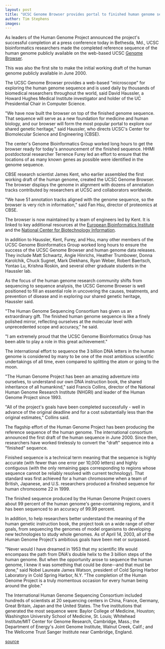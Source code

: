 ```yaml
---
layout: post
title: "UCSC Genome Browser provides portal to finished human genome sequence"
author: Tim Stephens
images:
---
```


As leaders of the Human Genome Project announced the project's successful completion at a press conference today in Bethesda, Md., UCSC bioinformatics researchers made the completed reference sequence of the human genome publicly available on the web-based UCSC [Genome Browser][1].

This was also the first site to make the initial working draft of the human genome publicly available in June 2000.  

The UCSC Genome Browser provides a web-based "microscope" for exploring the human genome sequence and is used daily by thousands of biomedical researchers throughout the world, said David Haussler, a Howard Hughes Medical Institute investigator and holder of the UC Presidential Chair in Computer Science.   

"We have now built the browser on top of the finished genome sequence. That sequence will serve as a new foundation for medicine and human biology, and our browser will form the most popular portal to explore our shared genetic heritage," said Haussler, who directs UCSC's Center for Biomolecular Science and Engineering (CBSE).  

The center's Genome Bioinformatics Group worked long hours to get the browser ready for today's announcement of the finished sequence. HHMI postdoctoral researcher Terrence Furey led an effort to ensure that the locations of as many known genes as possible were identified in the genome sequence.   

CBSE research scientist James Kent, who earlier assembled the first working draft of the human genome, created the UCSC Genome Browser. The browser displays the genome in alignment with dozens of annotation tracks contributed by researchers at UCSC and collaborators worldwide.   

"We have 51 annotation tracks aligned with the genome sequence, so the browser is very rich in information," said Fan Hsu, director of proteomics at CBSE.  

The browser is now maintained by a team of engineers led by Kent. It is linked to key additional resources at the [European Bioinformatics Institute][2] and the [National Center for Biotechnology Information][3].  

In addition to Haussler, Kent, Furey, and Hsu, many other members of the UCSC Genome Bioinformatics Group worked long hours to ensure the success of the UCSC Genome Browser and human genome data releases. They include Matt Schwartz, Angie Hinrichs, Heather Trumbower, Donna Karolchik, Chuck Sugnet, Mark Diekhans, Ryan Weber, Robert Baertsch, Yontao Lu, Krishna Roskin, and several other graduate students in the Haussler lab.  

As the focus of the human genome research community shifts from sequencing to sequence analysis, the UCSC Genome Browser is well positioned to fill an essential role in uncovering the causes, treatments, and prevention of disease and in exploring our shared genetic heritage, Haussler said.  

"The Human Genome Sequencing Consortium has given us an extraordinary gift. The finished human genome sequence is like a finely polished mirror, reflecting ourselves at the molecular level with unprecedented scope and accuracy," he said.

"I am extremely proud that the UCSC Genome Bioinformatics Group has been able to play a role in this great achievement."  

The international effort to sequence the 3 billion DNA letters in the human genome is considered by many to be one of the most ambitious scientific undertakings of all time, even compared to splitting the atom or going to the moon.   

"The Human Genome Project has been an amazing adventure into ourselves, to understand our own DNA instruction book, the shared inheritance of all humankind," said Francis Collins, director of the National Human Genome Research Institute (NHGRI) and leader of the Human Genome Project since 1993.   

"All of the project's goals have been completed successfully - well in advance of the original deadline and for a cost substantially less than the original estimates," Collins said.  

The flagship effort of the Human Genome Project has been producing the reference sequence of the human genome. The international consortium announced the first draft of the human sequence in June 2000. Since then, researchers have worked tirelessly to convert the "draft" sequence into a "finished" sequence.   

Finished sequence is a technical term meaning that the sequence is highly accurate (with fewer than one error per 10,000 letters) and highly contiguous (with the only remaining gaps corresponding to regions whose sequence cannot be reliably resolved with current technology). That standard was first achieved for a human chromosome when a team of British, Japanese, and U.S. researchers produced a finished sequence for human chromosome 22 in 1999.   

The finished sequence produced by the Human Genome Project covers about 99 percent of the human genome's gene-containing regions, and it has been sequenced to an accuracy of 99.99 percent.   

In addition, to help researchers better understand the meaning of the human genetic instruction book, the project took on a wide range of other goals, from sequencing the genomes of model organisms to developing new technologies to study whole genomes. As of April 14, 2003, all of the Human Genome Project's ambitious goals have been met or surpassed.  

"Never would I have dreamed in 1953 that my scientific life would encompass the path from DNA's double helix to the 3 billion steps of the human genome. But when the opportunity arose to sequence the human genome, I knew it was something that could be done--and that must be done," said Nobel Laureate James Watson, president of Cold Spring Harbor Laboratory in Cold Spring Harbor, N.Y. "The completion of the Human Genome Project is a truly momentous occasion for every human being around the globe."  

The International Human Genome Sequencing Consortium included hundreds of scientists at 20 sequencing centers in China, France, Germany, Great Britain, Japan and the United States. The five institutions that generated the most sequence were: Baylor College of Medicine, Houston; Washington University School of Medicine, St. Louis; Whitehead Institute/MIT Center for Genome Research, Cambridge, Mass.; the Department of Energy's Joint Genome Institute, Walnut Creek, Calif.; and The Wellcome Trust Sanger Institute near Cambridge, England.  
  

[1]: http://genome.ucsc.edu
[2]: http://www.ensembl.org
[3]: http://www.ncbi.nlm.nih.gov/mapview/

[source](http://www1.ucsc.edu/currents/02-03/04-14/genome.html "Permalink to genome")
